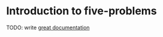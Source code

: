# Introduction to five-problems

TODO: write [great documentation](http://jacobian.org/writing/what-to-write/)
